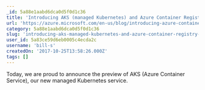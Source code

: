 ```yaml
---
_id: 5a88e1aabd6dca0d5f0d1c36
title: 'Introducing AKS (managed Kubernetes) and Azure Container Registry improvements'
url: 'https://azure.microsoft.com/en-us/blog/introducing-azure-container-service-aks-managed-kubernetes-and-azure-container-registry-geo-replication/'
category: 5a88e1aabd6dca0d5f0d1c36
slug: 'introducing-aks-managed-kubernetes-and-azure-container-registry-improvements'
user_id: 5a83ce59d6eb0005c4ecda2c
username: 'bill-s'
createdOn: '2017-10-25T13:58:26.000Z'
tags: []
---
```


Today, we are proud to announce the preview of AKS (Azure Container Service), our new managed Kubernetes service. 
